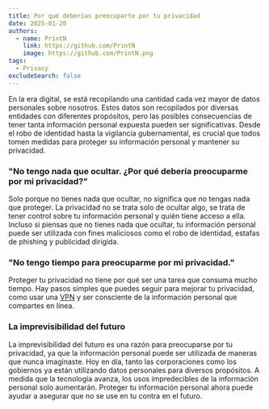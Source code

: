 ```yaml
---
title: Por qué deberías preocuparte por tu privacidad
date: 2025-01-20
authors:
  - name: PrintN
    link: https://github.com/PrintN
    image: https://github.com/PrintN.png
tags:
  - Privacy
excludeSearch: false
---
```

En la era digital, se está recopilando una cantidad cada vez mayor de datos personales sobre nosotros. Estos datos son recopilados por diversas entidades con diferentes propósitos, pero las posibles consecuencias de tener tanta información personal expuesta pueden ser significativas. Desde el robo de identidad hasta la vigilancia gubernamental, es crucial que todos tomen medidas para proteger su información personal y mantener su privacidad.

### "No tengo nada que ocultar. ¿Por qué debería preocuparme por mi privacidad?"
Solo porque no tienes nada que ocultar, no significa que no tengas nada que proteger. La privacidad no se trata solo de ocultar algo, se trata de tener control sobre tu información personal y quién tiene acceso a ella. Incluso si piensas que no tienes nada que ocultar, tu información personal puede ser utilizada con fines maliciosos como el robo de identidad, estafas de phishing y publicidad dirigida.

### "No tengo tiempo para preocuparme por mi privacidad."
Proteger tu privacidad no tiene por qué ser una tarea que consuma mucho tiempo. Hay pasos simples que puedes seguir para mejorar tu privacidad, como usar una [VPN](../../tools/services/vpn) y ser consciente de la información personal que compartes en línea.

### La imprevisibilidad del futuro
La imprevisibilidad del futuro es una razón para preocuparse por tu privacidad, ya que la información personal puede ser utilizada de maneras que nunca imaginaste. Hoy en día, tanto las corporaciones como los gobiernos ya están utilizando datos personales para diversos propósitos. A medida que la tecnología avanza, los usos impredecibles de la información personal solo aumentarán. Proteger tu información personal ahora puede ayudar a asegurar que no se use en tu contra en el futuro.


